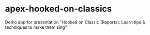 # apex-hooked-on-classics
Demo app for presentation "Hooked on Classic (Reports): Learn tips &amp; techniques to make them sing"
